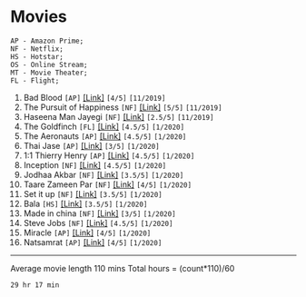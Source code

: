 # Movies
```
AP - Amazon Prime;
NF - Netflix;
HS - Hotstar;
OS - Online Stream;
MT - Movie Theater;
FL - Flight;
```

1. Bad Blood ```[AP]``` [[Link]](https://www.imdb.com/title/tt1773294/) ```[4/5]``` ```[11/2019]```
2. The Pursuit of Happiness ```[NF]``` [[Link]](https://www.imdb.com/title/tt0454921/) ```[5/5]``` ```[11/2019]```
3. Haseena Man Jayegi ```[NF]``` [[Link]](https://www.imdb.com/title/tt0267548/) ```[2.5/5]``` ```[11/2019]```
4. The Goldfinch ```[FL]``` [[Link]](https://www.imdb.com/title/tt3864056) ```[4.5/5]``` ```[1/2020]```
5. The Aeronauts ```[AP]``` [[Link]](https://www.imdb.com/title/tt6141246/) ```[4.5/5]``` ```[1/2020]```
6. Thai Jase ```[AP]``` [[Link]](https://www.imdb.com/title/tt5545568/) ```[3/5]``` ```[1/2020]```
7. 1:1 Thierry Henry ```[AP]``` [[Link]](https://www.imdb.com/title/tt2616068/) ```[4.5/5]``` ```[1/2020]```
8. Inception ```[NF]``` [[Link]](https://www.imdb.com/title/tt1375666/) ```[4.5/5]``` ```[1/2020]```
9. Jodhaa Akbar ```[NF]``` [[Link]](https://www.imdb.com/title/tt0449994/) ```[3.5/5]``` ```[1/2020]```
10. Taare Zameen Par ```[NF]``` [[Link]](https://www.imdb.com/title/tt0986264/) ```[4/5]``` ```[1/2020]```
11. Set it up ```[NF]``` [[Link]](https://www.imdb.com/title/tt5304992/) ```[3.5/5]``` ```[1/2020]```
12. Bala ```[HS]``` [[Link]](https://www.imdb.com/title/tt9420648/) ```[3.5/5]``` ```[1/2020]```
13. Made in china ```[NF]``` [[Link]](https://www.imdb.com/title/tt8983180/) ```[3/5]``` ```[1/2020]```
14. Steve Jobs ```[NF]``` [[Link]](https://www.imdb.com/title/tt2080374/) ```[4.5/5]``` ```[1/2020]```
15. Miracle ```[AP]``` [[Link]](https://www.imdb.com/title/tt0349825/) ```[4/5]``` ```[1/2020]```
16. Natsamrat ```[AP]``` [[Link]](https://www.imdb.com/title/tt10428316/) ```[4/5]``` ```[1/2020]```

---
Average movie length 110 mins
Total hours = (count*110)/60 
```
29 hr 17 min
```


<!-- Template 
- Name ```[]``` [[]]() ```[/5]``` ```[/]```
-->
